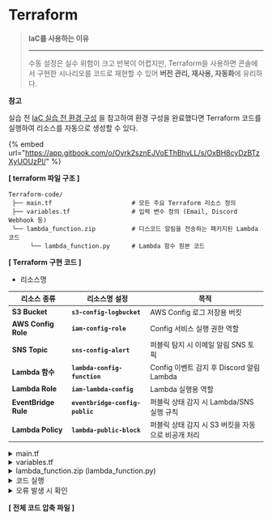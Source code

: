 # Terraform

> **IaC를 사용하는 이유**
>
> ***
>
> 수동 설정은 실수 위험이 크고 반복이 어렵지만, Terraform을 사용하면 콘솔에서 구현한 시나리오를 코드로 재현할 수 있어 **버전 관리, 재사용, 자동화**에 유리하다.

**참고**

실습 전 [IaC 실습 전 환경 구성](https://app.gitbook.com/o/Ovrk2sznEJVoEThBhvLL/s/OxBH8cyDzBTzXyUOUzPl/) 을 참고하여 환경 구성을 완료했다면 Terraform 코드를 실행하여 리소스를 자동으로 생성할 수 있다.

{% embed url="https://app.gitbook.com/o/Ovrk2sznEJVoEThBhvLL/s/OxBH8cyDzBTzXyUOUzPl/" %}



**\[ terraform 파일 구조 ]**

```hcl
Terraform-code/
 ├── main.tf                      # 모든 주요 Terraform 리소스 정의
 ├── variables.tf                 # 입력 변수 정의 (Email, Discord Webhook 등)
 └── lambda_function.zip          # 디스코드 알림을 전송하는 패키지된 Lambda 코드
      └── lambda_function.py      # Lambda 함수 원본 코드
```



**\[ Terraform 구현 코드 ]**

* 리소스명

| 리소스 종류               | 리소스명 설정                         | 목적                                |
| -------------------- | ------------------------------- | --------------------------------- |
| **S3 Bucket**        | **`s3-config-logbucket`**       | AWS Config 로그 저장용 버킷              |
| **AWS Config Role**  | **`iam-config-role`**           | Config 서비스 실행 권한 역할               |
| **SNS Topic**        | **`sns-config-alert`**          | 퍼블릭 탐지 시 이메일 알림 SNS 토픽            |
| **Lambda 함수**        | **`lambda-config-function`**    | Config 이벤트 감지 후 Discord 알림 Lambda |
| **Lambda Role**      | **`iam-lambda-config`**         | Lambda 실행용 역할                     |
| **EventBridge Rule** | **`eventbridge-config-public`** | 퍼블릭 상태 감지 시 Lambda/SNS 실행 규칙      |
| **Lambda Policy**    | **`lambda-public-block`**       | 퍼블릭 상태 감지 시 S3 버킷을 자동으로 비공개 처리    |



<details>

<summary>main.tf</summary>

```hcl
#----------------------------------------------------------------------------
#  PROVIDER ─ AWS 리전 설정
#----------------------------------------------------------------------------
terraform {
  required_providers {
    aws = {
      source  = "hashicorp/aws"
      version = "~> 5.0"
    }
  }
}

provider "aws" {
  region = "ap-northeast-2"
}

#----------------------------------------------------------------------------
#  현재 AWS 계정 정보
#----------------------------------------------------------------------------
data "aws_caller_identity" "current" {}


#----------------------------------------------------------------------------
#  S3 버킷 ─ AWS Config 로그 저장
#----------------------------------------------------------------------------
resource "aws_s3_bucket" "config_bucket" {
  bucket = "s3-public-bucket-config"
}

resource "aws_s3_bucket_public_access_block" "config_bucket_block" {
  bucket = aws_s3_bucket.config_bucket.id

  block_public_acls       = true
  ignore_public_acls      = true
  block_public_policy     = true
  restrict_public_buckets = true
}

resource "aws_s3_bucket_policy" "config_bucket_policy" {
  bucket = aws_s3_bucket.config_bucket.id

  policy = jsonencode({
    Version   = "2012-10-17"
    Statement = [
      {
        Sid    = "AWSConfigBucketPermissionsCheck"
        Effect = "Allow"
        Principal = { Service = "config.amazonaws.com" }
        Action   = "s3:GetBucketAcl"
        Resource = aws_s3_bucket.config_bucket.arn
        Condition = {
          StringEquals = {
            "AWS:SourceAccount" = data.aws_caller_identity.current.account_id
          }
        }
      },
      {
        Sid    = "AWSConfigBucketExistenceCheck"
        Effect = "Allow"
        Principal = { Service = "config.amazonaws.com" }
        Action   = "s3:ListBucket"
        Resource = aws_s3_bucket.config_bucket.arn
        Condition = {
          StringEquals = {
            "AWS:SourceAccount" = data.aws_caller_identity.current.account_id
          }
        }
      },
      {
        Sid    = "AWSConfigBucketDelivery"
        Effect = "Allow"
        Principal = { Service = "config.amazonaws.com" }
        Action   = "s3:PutObject"
        Resource = "${aws_s3_bucket.config_bucket.arn}/*"
        Condition = {
          StringEquals = {
            "s3:x-amz-acl"      = "bucket-owner-full-control"
            "AWS:SourceAccount" = data.aws_caller_identity.current.account_id
          }
        }
      },
      {
        Sid    = "AWSConfigBucketGetObject"
        Effect = "Allow"
        Principal = { Service = "config.amazonaws.com" }
        Action   = "s3:GetObject"
        Resource = "${aws_s3_bucket.config_bucket.arn}/*"
        Condition = {
          StringEquals = {
            "AWS:SourceAccount" = data.aws_caller_identity.current.account_id
          }
        }
      }
    ]
  })

  depends_on = [aws_s3_bucket_public_access_block.config_bucket_block]
}

#----------------------------------------------------------------------------
#  IAM 역할 ─ AWS Config Recorder
#----------------------------------------------------------------------------
resource "aws_iam_role" "config_service_role" {
  name = "AWSConfigServiceRole"

  assume_role_policy = jsonencode({
    Version   = "2012-10-17",
    Statement = [{
      Effect    = "Allow",
      Principal = { Service = "config.amazonaws.com" },
      Action    = "sts:AssumeRole"
    }]
  })
}

resource "aws_iam_role_policy_attachment" "config_policy_attach" {
  role       = aws_iam_role.config_service_role.name
  policy_arn = "arn:aws:iam::aws:policy/service-role/AWS_ConfigRole"
}

#----------------------------------------------------------------------------
#  AWS Config ─ Recorder / Delivery Channel
#----------------------------------------------------------------------------
resource "aws_config_configuration_recorder" "recorder" {
  name     = "default"
  role_arn = aws_iam_role.config_service_role.arn

  recording_group {
    all_supported                 = true
    include_global_resource_types = true
  }

  depends_on = [aws_s3_bucket_policy.config_bucket_policy]
}

resource "aws_config_delivery_channel" "main" {
  name           = "default"
  s3_bucket_name = aws_s3_bucket.config_bucket.id

  depends_on = [aws_config_configuration_recorder.recorder]
}

resource "aws_config_configuration_recorder_status" "recorder_status" {
  name       = aws_config_configuration_recorder.recorder.name
  is_enabled = true

  depends_on = [aws_config_delivery_channel.main]
}

#----------------------------------------------------------------------------
#  AWS Config 규칙 ─ 퍼블릭 읽기/쓰기 금지
#----------------------------------------------------------------------------
resource "aws_config_config_rule" "s3_public_read_prohibited" {
  name        = "s3-bucket-public-read-prohibited"
  description = "S3 버킷 퍼블릭 읽기 권한 금지"

  scope {
    compliance_resource_types = ["AWS::S3::Bucket"]
  }

  source {
    owner             = "AWS"
    source_identifier = "S3_BUCKET_PUBLIC_READ_PROHIBITED"
  }

  depends_on = [aws_config_configuration_recorder.recorder]
}

resource "aws_config_config_rule" "s3_public_write_prohibited" {
  name        = "s3-bucket-public-write-prohibited"
  description = "S3 버킷 퍼블릭 쓰기 권한 금지"

  scope {
    compliance_resource_types = ["AWS::S3::Bucket"]
  }

  source {
    owner             = "AWS"
    source_identifier = "S3_BUCKET_PUBLIC_WRITE_PROHIBITED"
  }

  depends_on = [aws_config_configuration_recorder.recorder]
}

#----------------------------------------------------------------------------
#  IAM 역할 ─ Lambda 실행
#----------------------------------------------------------------------------
resource "aws_iam_role" "lambda_exec_role" {
  name = "ConfigRuleNotifierLambdaRole"

  assume_role_policy = jsonencode({
    Version   = "2012-10-17",
    Statement = [{
      Effect    = "Allow",
      Principal = { Service = "lambda.amazonaws.com" },
      Action    = "sts:AssumeRole"
    }]
  })
}

resource "aws_iam_role_policy_attachment" "lambda_logs_policy" {
  role       = aws_iam_role.lambda_exec_role.name
  policy_arn = "arn:aws:iam::aws:policy/service-role/AWSLambdaBasicExecutionRole"
}

#----------------------------------------------------------------------------
#  Lambda 함수 ─ Discord 웹훅
#----------------------------------------------------------------------------
resource "aws_lambda_function" "discord_notifier" {
  function_name    = "Discord"
  filename         = "function.zip"
  source_code_hash = filebase64sha256("function.zip")
  runtime          = "python3.13"
  handler          = "lambda_function.lambda_handler"
  role             = aws_iam_role.lambda_exec_role.arn

  environment {
    variables = {
      DISCORD_WEBHOOK_URL = var.discord_webhook_url
    }
  }
}

#----------------------------------------------------------------------------
#  EventBridge 규칙 ─ NON_COMPLIANT
#----------------------------------------------------------------------------
resource "aws_cloudwatch_event_rule" "config_noncompliant_rule" {
  name        = "public-event-rule"
  description = "AWS Config 규칙 NON_COMPLIANT 시 트리거"

  event_pattern = jsonencode({
    source        = ["aws.config"],
    "detail-type" = ["Config Rules Compliance Change"],
    detail        = {
      configRuleName = [
        aws_config_config_rule.s3_public_read_prohibited.name,
        aws_config_config_rule.s3_public_write_prohibited.name
      ],
      messageType         = ["ComplianceChangeNotification"],
      newEvaluationResult = { complianceType = ["NON_COMPLIANT"] }
    }
  })
}

#----------------------------------------------------------------------------
#  EventBridge 대상 ─ Lambda (Discord)
#----------------------------------------------------------------------------
resource "aws_cloudwatch_event_target" "config_rule_lambda_target" {
  rule      = aws_cloudwatch_event_rule.config_noncompliant_rule.name
  target_id = "DiscordNotifierLambda"
  arn       = aws_lambda_function.discord_notifier.arn
}

resource "aws_lambda_permission" "allow_eventbridge" {
  function_name = aws_lambda_function.discord_notifier.function_name
  action        = "lambda:InvokeFunction"
  principal     = "events.amazonaws.com"
  source_arn    = aws_cloudwatch_event_rule.config_noncompliant_rule.arn
}

#----------------------------------------------------------------------------
#  SNS ─ 이메일 알림 + EventBridge 권한
#----------------------------------------------------------------------------
resource "aws_sns_topic" "config_alert_email" {
  name         = "Email"
  display_name = "AWS Config Alerts Email"
}

# EventBridge가 토픽으로 Publish 할 수 있도록 정책 부여
resource "aws_sns_topic_policy" "allow_eventbridge_publish" {
  arn = aws_sns_topic.config_alert_email.arn

  policy = jsonencode({
    Version   = "2012-10-17",
    Statement = [
      {
        Sid       = "AllowEventBridgePublish"
        Effect    = "Allow"
        Principal = { Service = "events.amazonaws.com" }
        Action    = "sns:Publish"
        Resource  = aws_sns_topic.config_alert_email.arn
      }
    ]
  })
}

resource "aws_sns_topic_subscription" "config_alert_email_sub" {
  topic_arn = aws_sns_topic.config_alert_email.arn
  protocol  = "email"
  endpoint  = var.notification_email
}

resource "aws_cloudwatch_event_target" "config_rule_sns_target" {
  rule      = aws_cloudwatch_event_rule.config_noncompliant_rule.name
  target_id = "EmailAlertTopic"
  arn       = aws_sns_topic.config_alert_email.arn
}
```

</details>

<details>

<summary>variables.tf</summary>

```hcl
variable "discord_webhook_url" {
description = "Discord Webhook URL (예: https://discord.com/api/webhooks/...)"
type        = string
}

variable "notification_email" {
description = "Config 알림 이메일 주소"
type        = string
}
```

</details>

<details>

<summary>lambda_function.zip (lambda_function.py)</summary>

```hcl
# lambda_function.py
import json
import urllib3
import os

http = urllib3.PoolManager()
DISCORD_WEBHOOK_URL = os.environ.get("DISCORD_WEBHOOK_URL", "")

def lambda_handler(event, context):
    try:
        detail = event.get("detail", {})
    except:
        return {"statusCode": 400, "body": "Invalid EventBridge message"}

    bucket_name = detail.get("resourceId", "Unknown")
    compliance = detail.get("newEvaluationResult", {}).get("complianceType", "UNKNOWN")
    annotation = detail.get("newEvaluationResult", {}).get("annotation", "No annotation")

    message = {
        "content": (
            f"S3 Public Access Detected\n"
            f"Bucket: `{bucket_name}`\n"
            f"Compliance Status: `{compliance}`\n"
            f"Reason: {annotation}"
        )
    }

    try:
        http.request(
            "POST",
            DISCORD_WEBHOOK_URL,
            body=json.dumps(message),
            headers={"Content-Type": "application/json"}
        )
    except:
        return {"statusCode": 500, "body": "Failed to send Discord message"}

    return {"statusCode": 200, "body": "Alert sent"}

```

</details>

<details>

<summary>코드 실행</summary>

**\[ Terraform 실행 코드 ]**

```bash
terraform init # 초기화
terraform plan # 설정 검증
terraform apply # 적용 (실행)
-------------------------------------------------------
terraform destroy # 실습 완료 후, 리소스 정리
```



**\[ init ]**

```bash
terraform init
```

Terraform 프로젝트를 처음 시작할 때 실행하는 명령어로, 작업 디렉토리를 초기화하고 필요한 설정 파일과 실행에 필요한 구성 요소들을 준비해준다. 이후 plan, apply 등의 명령을 정상적으로 사용할 수 있는 상태로 만든다.



```bash
Terraform has been successfully initialized!

You may now begin working with Terraform. Try running "terraform plan" to see
any changes that are required for your infrastructure. All Terraform commands
should now work.

If you ever set or change modules or backend configuration for Terraform,
rerun this command to reinitialize your working directory. If you forget, other
commands will detect it and remind you to do so if necessary.
```

위와 같은 메시지가 출력되면, 프로젝트가 초기화되어 Terraform 명령어를 사용할 수 있는 준비가 완료된 것이다.



**\[ plan ]**

```bash
terraform plan
```

Terraform 코드 적용 시, 인프라에 어떤 변경이 발생할지 미리 확인할 수 있는 실행 계획을 보여주는 명령어이다.



```bash
Plan: 24 to add, 0 to change, 0 to destroy.
```

총 24개의 리소스가 새로 생성될 예정이며, 실행 계획이 정상적으로 생성된 상태이다. 이 출력 결과는 적용해도 문제가 없는 준비 완료 상태임을 의미한다.



**\[ apply ]**

```bash
terraform apply
```

terraform apply 명령어는 실행 계획(plan)에 따라 실제로 클라우드 인프라를 생성, 변경, 삭제하는 작업을 수행한다. Plan 단계에서 검토한 내용을 기반으로 실제 인프라에 반영하고자 할 때 사용한다.



```bash
Apply complete! Resources: 24 added, 0 changed, 0 destroyed.
```

위와 같은 메시지가 출력되면, 모든 리소스가 정상적으로 생성되었거나 업데이트되어 인프라 상태가 원하는 대로 적용된 것이다.



**\[ 이메일 인증 ]**

<figure><img src="../.gitbook/assets/image (53).png" alt=""><figcaption></figcaption></figure>

terraform apply 이후, 설정한 이메일 주소로 SNS의 Subscription Confirmation 메일이 전송된다. 이메일을 열어 **Confirm subscription** 버튼을 클릭해야 알림 수신이 정상적으로 설정된다.



<figure><img src="../.gitbook/assets/image (54).png" alt=""><figcaption></figcaption></figure>

**Confirm subscription**를 눌러 인증을 완료하면, SNS 구독이 정상적으로 등록된 것이다.



[5. 테스트](https://www.notion.so/5-1feb5a2aa9af80e49d4fc2a03a45f6da?pvs=21)

인증 후 위를 참고하여 테스트를 진행하면 된다.



**\[ destroy ]**

```bash
terraform destroy
```

Terraform으로 생성된 모든 인프라 리소스를 자동으로 삭제하는 명령어이다. **실습 완료 후**에는 해당 명령어로 불필요한 리소스를 정리할 수 있다.



```bash
Destroy complete! Resources: 0 destroyed.
```

위와 같은 메시지가 출력되면, 모든 리소스가 성공적으로 정리되었음을 의미한다.

</details>

<details>

<summary>오류 발생 시 확인</summary>

<figure><img src="../.gitbook/assets/image.png" alt=""><figcaption></figcaption></figure>

```bash
terraform import aws_iam_role.config_service_role AWSConfigServiceRole
```

AWS에 **이미 존재하는 Role**을 Terraform state에 가져오기 위해서 해당 명령어를 입력한다.

</details>



**\[ 전체 코드 압축 파일 ]**

